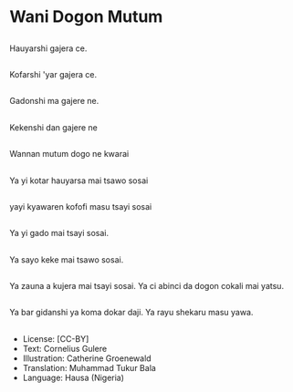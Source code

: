 # Wani Dogon Mutum

##
Hauyarshi gajera ce.

##
Kofarshi 'yar gajera ce.

##
Gadonshi ma gajere ne.

##
Kekenshi dan gajere ne

##
Wannan mutum dogo ne kwarai

##
Ya yi kotar hauyarsa mai tsawo sosai

##
yayi kyawaren kofofi masu tsayi sosai

##
Ya yi gado mai tsayi sosai.

##
Ya sayo keke mai tsawo sosai.

##
Ya zauna a kujera mai tsayi sosai. Ya ci abinci da dogon cokali mai yatsu.

##
Ya bar gidanshi ya koma dokar daji. Ya rayu shekaru masu yawa.

##
* License: [CC-BY]
* Text: Cornelius Gulere
* Illustration: Catherine Groenewald
* Translation: Muhammad Tukur Bala
* Language: Hausa (Nigeria)
